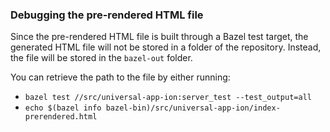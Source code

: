 ### Debugging the pre-rendered HTML file

Since the pre-rendered HTML file is built through a Bazel test target, the
generated HTML file will not be stored in a folder of the repository. Instead,
the file will be stored in the `bazel-out` folder.

You can retrieve the path to the file by either running:

* `bazel test //src/universal-app-ion:server_test --test_output=all`
* `echo $(bazel info bazel-bin)/src/universal-app-ion/index-prerendered.html`
